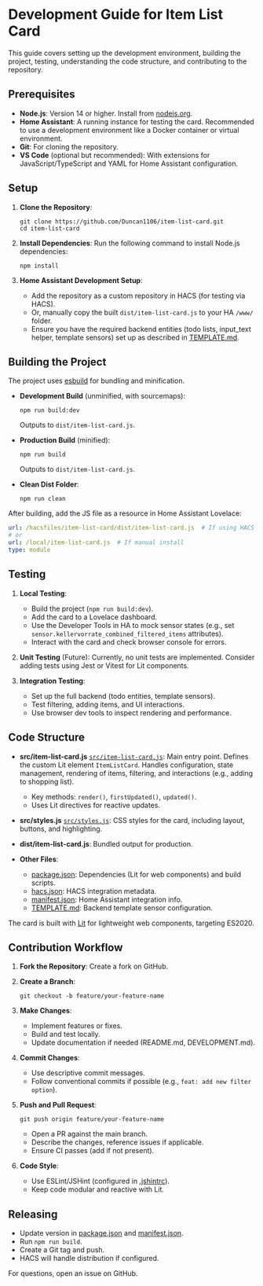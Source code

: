 # Development Guide for Item List Card

This guide covers setting up the development environment, building the project, testing, understanding the code structure, and contributing to the repository.

## Prerequisites

- **Node.js**: Version 14 or higher. Install from [nodejs.org](https://nodejs.org/).
- **Home Assistant**: A running instance for testing the card. Recommended to use a development environment like a Docker container or virtual environment.
- **Git**: For cloning the repository.
- **VS Code** (optional but recommended): With extensions for JavaScript/TypeScript and YAML for Home Assistant configuration.

## Setup

1. **Clone the Repository**:
   ```
   git clone https://github.com/Duncan1106/item-list-card.git
   cd item-list-card
   ```

2. **Install Dependencies**:
   Run the following command to install Node.js dependencies:
   ```
   npm install
   ```

3. **Home Assistant Development Setup**:
   - Add the repository as a custom repository in HACS (for testing via HACS).
   - Or, manually copy the built `dist/item-list-card.js` to your HA `/www/` folder.
   - Ensure you have the required backend entities (todo lists, input_text helper, template sensors) set up as described in [TEMPLATE.md](TEMPLATE.md).

## Building the Project

The project uses [esbuild](https://esbuild.github.io/) for bundling and minification.

- **Development Build** (unminified, with sourcemaps):
  ```
  npm run build:dev
  ```
  Outputs to `dist/item-list-card.js`.

- **Production Build** (minified):
  ```
  npm run build
  ```
  Outputs to `dist/item-list-card.js`.

- **Clean Dist Folder**:
  ```
  npm run clean
  ```

After building, add the JS file as a resource in Home Assistant Lovelace:
```yaml
url: /hacsfiles/item-list-card/dist/item-list-card.js  # If using HACS
# or
url: /local/item-list-card.js  # If manual install
type: module
```

## Testing

1. **Local Testing**:
   - Build the project (`npm run build:dev`).
   - Add the card to a Lovelace dashboard.
   - Use the Developer Tools in HA to mock sensor states (e.g., set `sensor.kellervorrate_combined_filtered_items` attributes).
   - Interact with the card and check browser console for errors.

2. **Unit Testing** (Future):
   Currently, no unit tests are implemented. Consider adding tests using Jest or Vitest for Lit components.

3. **Integration Testing**:
   - Set up the full backend (todo entities, template sensors).
   - Test filtering, adding items, and UI interactions.
   - Use browser dev tools to inspect rendering and performance.

## Code Structure

- **src/item-list-card.js** [`src/item-list-card.js`](src/item-list-card.js): Main entry point. Defines the custom Lit element `ItemListCard`. Handles configuration, state management, rendering of items, filtering, and interactions (e.g., adding to shopping list).
  - Key methods: `render()`, `firstUpdated()`, `updated()`.
  - Uses Lit directives for reactive updates.

- **src/styles.js** [`src/styles.js`](src/styles.js): CSS styles for the card, including layout, buttons, and highlighting.

- **dist/item-list-card.js**: Bundled output for production.

- **Other Files**:
  - [package.json](package.json): Dependencies (Lit for web components) and build scripts.
  - [hacs.json](hacs.json): HACS integration metadata.
  - [manifest.json](manifest.json): Home Assistant integration info.
  - [TEMPLATE.md](TEMPLATE.md): Backend template sensor configuration.

The card is built with [Lit](https://lit.dev/) for lightweight web components, targeting ES2020.

## Contribution Workflow

1. **Fork the Repository**: Create a fork on GitHub.

2. **Create a Branch**: 
   ```
   git checkout -b feature/your-feature-name
   ```

3. **Make Changes**:
   - Implement features or fixes.
   - Build and test locally.
   - Update documentation if needed (README.md, DEVELOPMENT.md).

4. **Commit Changes**:
   - Use descriptive commit messages.
   - Follow conventional commits if possible (e.g., `feat: add new filter option`).

5. **Push and Pull Request**:
   ```
   git push origin feature/your-feature-name
   ```
   - Open a PR against the main branch.
   - Describe the changes, reference issues if applicable.
   - Ensure CI passes (add if not present).

6. **Code Style**:
   - Use ESLint/JSHint (configured in [.jshintrc](src/.jshintrc)).
   - Keep code modular and reactive with Lit.

## Releasing

- Update version in [package.json](package.json) and [manifest.json](manifest.json).
- Run `npm run build`.
- Create a Git tag and push.
- HACS will handle distribution if configured.

For questions, open an issue on GitHub.
